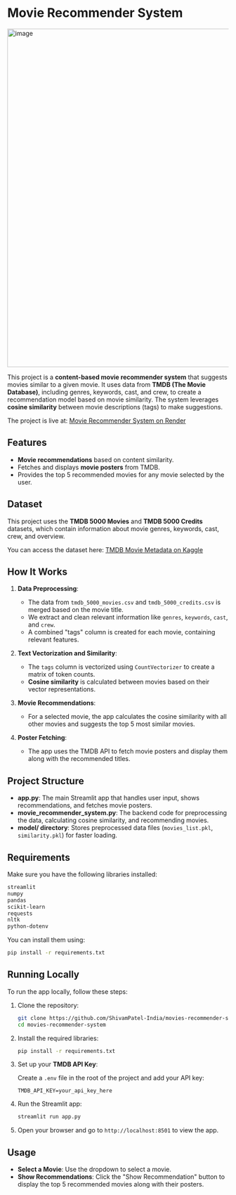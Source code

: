 # Movie Recommender System
<img width="770" alt="image" src="https://github.com/user-attachments/assets/0638831f-489a-4601-ad4c-25bed93365d5">

This project is a **content-based movie recommender system** that suggests movies similar to a given movie. It uses data from **TMDB (The Movie Database)**, including genres, keywords, cast, and crew, to create a recommendation model based on movie similarity. The system leverages **cosine similarity** between movie descriptions (tags) to make suggestions.

The project is live at: [Movie Recommender System on Render](https://movies-recommender-system-ymgc.onrender.com/)

## Features
- **Movie recommendations** based on content similarity.
- Fetches and displays **movie posters** from TMDB.
- Provides the top 5 recommended movies for any movie selected by the user.

## Dataset
This project uses the **TMDB 5000 Movies** and **TMDB 5000 Credits** datasets, which contain information about movie genres, keywords, cast, crew, and overview.

You can access the dataset here: [TMDB Movie Metadata on Kaggle](https://www.kaggle.com/datasets/tmdb/tmdb-movie-metadata/data)

## How It Works
1. **Data Preprocessing**:
   - The data from `tmdb_5000_movies.csv` and `tmdb_5000_credits.csv` is merged based on the movie title.
   - We extract and clean relevant information like `genres`, `keywords`, `cast`, and `crew`.
   - A combined "tags" column is created for each movie, containing relevant features.
   
2. **Text Vectorization and Similarity**:
   - The `tags` column is vectorized using `CountVectorizer` to create a matrix of token counts.
   - **Cosine similarity** is calculated between movies based on their vector representations.
   
3. **Movie Recommendations**:
   - For a selected movie, the app calculates the cosine similarity with all other movies and suggests the top 5 most similar movies.
   
4. **Poster Fetching**:
   - The app uses the TMDB API to fetch movie posters and display them along with the recommended titles.

## Project Structure

- **app.py**: The main Streamlit app that handles user input, shows recommendations, and fetches movie posters.
- **movie_recommender_system.py**: The backend code for preprocessing the data, calculating cosine similarity, and recommending movies.
- **model/ directory**: Stores preprocessed data files (`movies_list.pkl`, `similarity.pkl`) for faster loading.

## Requirements

Make sure you have the following libraries installed:

```bash
streamlit
numpy
pandas
scikit-learn
requests
nltk
python-dotenv
```

You can install them using:

```bash
pip install -r requirements.txt
```

## Running Locally

To run the app locally, follow these steps:

1. Clone the repository:

   ```bash
   git clone https://github.com/ShivamPatel-India/movies-recommender-system.git
   cd movies-recommender-system
   ```

2. Install the required libraries:

   ```bash
   pip install -r requirements.txt
   ```

3. Set up your **TMDB API Key**:

   Create a `.env` file in the root of the project and add your API key:

   ```
   TMDB_API_KEY=your_api_key_here
   ```

4. Run the Streamlit app:

   ```bash
   streamlit run app.py
   ```

5. Open your browser and go to `http://localhost:8501` to view the app.

## Usage

- **Select a Movie**: Use the dropdown to select a movie.
- **Show Recommendations**: Click the "Show Recommendation" button to display the top 5 recommended movies along with their posters.

